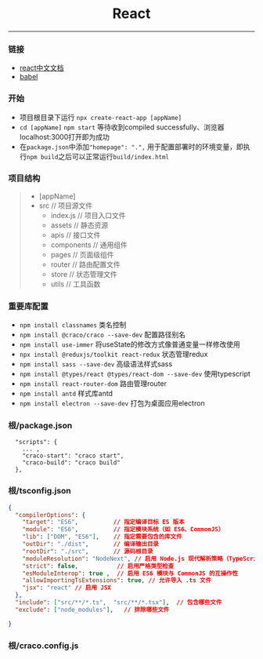 <h1 style="text-align: center;">React</h1>

<hr>

### 链接

- [react中文文档](https://zh-hans.react.dev/)
- [babel](https://babeljs.io/)

### 开始

- 项目根目录下运行 
  `npx create-react-app [appName]`
- `cd [appName]` `npm start` 
  等待收到compiled successfully、浏览器localhost:3000打开即为成功
- 在`package.json`中添加`"homepage": ".",`
  用于配置部署时的环境变量，即执行`npm build`之后可以正常运行`build/index.html`

### 项目结构
> - [appName]
>  - src // 项目源文件
>    - index.js // 项目入口文件
>    - assets // 静态资源
>    - apis // 接口文件
>    - components // 通用组件
>    - pages // 页面级组件
>    - router // 路由配置文件
>    - store // 状态管理文件
>    - utils // 工具函数

### 重要库配置

- `npm install classnames` 类名控制
- `npm install @craco/craco --save-dev` 配置路径别名
- `npm install use-immer` 将useState的修改方式像普通变量一样修改使用
- `npx install @reduxjs/toolkit react-redux` 状态管理redux
- `npm install sass --save-dev` 高级语法样式sass
- `npm install @types/react @types/react-dom --save-dev` 使用typescript
- `npm install react-router-dom` 路由管理router
- `npm install antd` 样式库antd
- `npm install electron --save-dev` 打包为桌面应用electron

### 根/package.json
```
  "scripts": {
    ... ,
    "craco-start": "craco start",
    "craco-build": "craco build"
  },
```

### 根/tsconfig.json

```json lines
{
  "compilerOptions": {
    "target": "ES6",          // 指定编译目标 ES 版本
    "module": "ES6",          // 指定模块系统（如 ES6、CommonJS）
    "lib": ["DOM", "ES6"],    // 指定需要包含的库文件
    "outDir": "./dist",       // 编译输出目录
    "rootDir": "./src",       // 源码根目录
    "moduleResolution": "NodeNext", // 启用 Node.js 现代解析策略（TypeScript 4.7+）
    "strict": false,           // 启用严格类型检查
    "esModuleInterop": true ,  // 启用 ES6 模块与 CommonJS 的互操作性
    "allowImportingTsExtensions": true, // 允许导入 .ts 文件
    "jsx": "react" // 启用 JSX
  },
  "include": ["src/**/*.ts",  "src/**/*.tsx"],  // 包含哪些文件
  "exclude": ["node_modules"],   // 排除哪些文件

}
```

### 根/craco.config.js
```

```